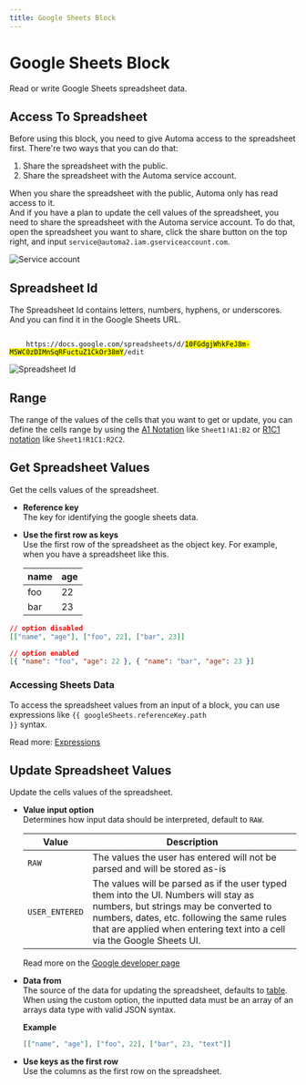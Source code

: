 ```yaml
---
title: Google Sheets Block
---
```


# Google Sheets Block

Read or write Google Sheets spreadsheet data.

## Access To Spreadsheet
Before using this block, you need to give Automa access to the spreadsheet first. There're two ways that you can do that:

1. Share the spreadsheet with the public.
2. Share the spreadsheet with the Automa service account.

When you share the spreadsheet with the public, Automa only has read access to it. <br> And if you have a plan to update the cell values of the spreadsheet, you need to share the spreadsheet with the Automa service account. To do that, open the spreadsheet you want to share, click the share button on the top right, and input `service@automa2.iam.gserviceaccount.com`.

![Service account](https://res.cloudinary.com/chat-story/image/upload/v1642067522/automa/chrome_9iHTFjxWEn_lzavjy.png)

## Spreadsheet Id
The Spreadsheet Id contains letters, numbers, hyphens, or underscores. And you can find it in the Google Sheets URL.

<code>
	https://docs.google.com/spreadsheets/d/<mark>10FGdgjWhkFeJ8m-M5WC0zDIMnSqRFuctuZ1CkOr38mY</mark>/edit
</code>

![Spreadsheet Id](https://res.cloudinary.com/chat-story/image/upload/v1641768594/automa/chrome_OuX2wQzOe4_lyd8tv.png)

## Range
The range of the values of the cells that you want to get or update, you can define the cells range by using the [A1 Notation](https://developers.google.com/sheets/api/guides/concepts#expandable-1) like `Sheet1!A1:B2` or [R1C1 notation](https://developers.google.com/sheets/api/guides/concepts#expandable-2) like `Sheet1!R1C1:R2C2`.

## Get Spreadsheet Values
Get the cells values of the spreadsheet.

- **Reference key** <br>
	The key for identifying the google sheets data.

- **Use the first row as keys** <br>
	Use the first row of the spreadsheet as the object key. For example, when you have a spreadsheet like this.

	| name | age |
	| --- | --- |
	| foo | 22 |
	| bar | 23 |

```json
// option disabled
[["name", "age"], ["foo", 22], ["bar", 23]]

// option enabled
[{ "name": "foo", "age": 22 }, { "name": "bar", "age": 23 }]
```

### Accessing Sheets Data
To access the spreadsheet values from an input of a block, you can use expressions like <code v-pre>{{ googleSheets.referenceKey.path }}</code> syntax.

Read more: [Expressions](../workflow/expressions.md)

## Update Spreadsheet Values
Update the cells values of the spreadsheet.

- **Value input option** <br>
	Determines how input data should be interpreted, default to `RAW`.

	| Value | Description |
	| --- | --- |
	| `RAW` | The values the user has entered will not be parsed and will be stored as-is |
	| `USER_ENTERED` | The values will be parsed as if the user typed them into the UI. Numbers will stay as numbers, but strings may be converted to numbers, dates, etc. following the same rules that are applied when entering text into a cell via the Google Sheets UI. |

	Read more on the [Google developer page](https://developers.google.com/sheets/api/reference/rest/v4/ValueInputOption)

- **Data from** <br>
	The source of the data for updating the spreadsheet, defaults to [table](../workflow/table.md).
	When using the custom option, the inputted data must be an array of an arrays data type with valid JSON syntax.

	**Example**
	```json
	[["name", "age"], ["foo", 22], ["bar", 23, "text"]]
	```

- **Use keys as the first row** <br>
	Use the columns as the first row on the spreadsheet.